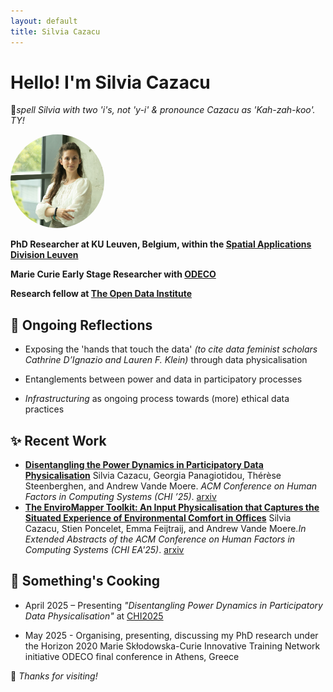 ```yaml
---
layout: default
title: Silvia Cazacu
---
```


# Hello! I'm Silvia Cazacu 
📝*spell Silvia with two 'i's, not 'y-i' & pronounce Cazacu as 'Kah-zah-koo'. TY!* 

<img src="Silvia_profile_2.jpg" alt="Profile Image" style="width: 150px; height: 150px; border-radius: 50%; object-fit: cover;">




**PhD Researcher at KU Leuven, Belgium, within the [Spatial Applications Division Leuven](https://ees.kuleuven.be/en/sadl/)**

**Marie Curie Early Stage Researcher with [ODECO](https://odeco-research.eu/)**

**Research fellow at [The Open Data Institute](https://theodi.org/about-the-odi/the-odi-team/odi-fellows/)**


## 🦋 Ongoing Reflections

  - Exposing the 'hands that touch the data' *(to cite data feminist scholars Cathrine D’Ignazio and Lauren F. Klein)* through data physicalisation

  - Entanglements between power and data in participatory processes

  - *Infrastructuring* as ongoing process towards (more) ethical data practices
    

## ✨ Recent Work

- **[Disentangling the Power Dynamics in Participatory Data Physicalisation](https://programs.sigchi.org/chi/2025/program/content/188914)** Silvia Cazacu, Georgia Panagiotidou, Thérèse Steenberghen, and Andrew Vande Moere. *ACM Conference on Human Factors in Computing Systems (CHI ’25)*. [arxiv](https://arxiv.org/abs/2503.13018)
- **[The EnviroMapper Toolkit: An Input Physicalisation that Captures the Situated Experience of Environmental Comfort in Offices](https://programs.sigchi.org/chi/2025/program/content/194718)** Silvia Cazacu, Stien Poncelet, Emma Feijtraij, and Andrew Vande Moere.*In Extended
Abstracts of the ACM Conference on Human Factors in Computing Systems (CHI EA'25)*. [arxiv](https://arxiv.org/abs/2503.17257)



## 🍳 Something's Cooking

- April 2025 – Presenting *"Disentangling Power Dynamics in Participatory Data Physicalisation"* at [CHI2025](https://chi2025.acm.org/)

- May 2025 - Organising, presenting, discussing my PhD research under the Horizon 2020 Marie Skłodowska-Curie Innovative Training Network initiative ODECO final conference in Athens, Greece


 
 🦄 *Thanks for visiting!*
